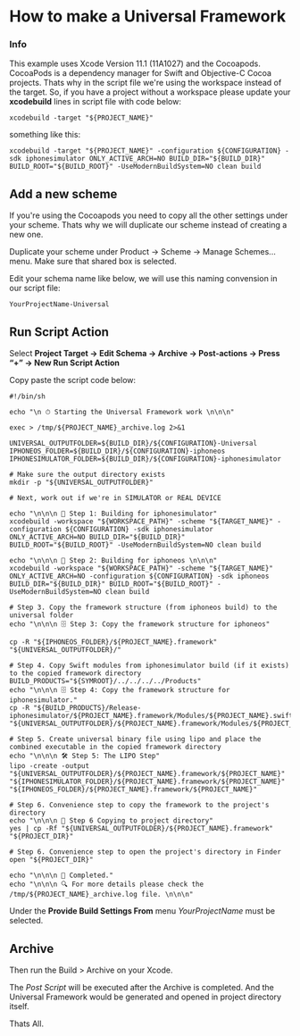 # How to make a Universal Framework

### Info

This example uses Xcode Version 11.1 (11A1027) and the Cocoapods. CocoaPods is a dependency manager for Swift and Objective-C Cocoa projects. Thats why in the script file we're using the workspace instead of the target. So, if you have a project without a workspace please update your **xcodebuild** lines in script file with code below:

```
xcodebuild -target "${PROJECT_NAME}" 
```

something like this:

```
xcodebuild -target "${PROJECT_NAME}" -configuration ${CONFIGURATION} -sdk iphonesimulator ONLY_ACTIVE_ARCH=NO BUILD_DIR="${BUILD_DIR}" BUILD_ROOT="${BUILD_ROOT}" -UseModernBuildSystem=NO clean build
```

## Add a new scheme

If you're using the Cocoapods you need to copy all the other settings under your scheme. Thats why we will duplicate our scheme instead of creating a new one.

Duplicate your scheme under Product → Scheme → Manage Schemes... menu. Make sure that shared box is selected.

Edit your schema name like below, we will use this naming convension in our script file:

```
YourProjectName-Universal
```

## Run Script Action

Select **Project Target → Edit Schema → Archive → Post-actions → Press “+” → New Run Script Action**

Copy paste the script code below:

```
#!/bin/sh

echo "\n ⏱ Starting the Universal Framework work \n\n\n"

exec > /tmp/${PROJECT_NAME}_archive.log 2>&1

UNIVERSAL_OUTPUTFOLDER=${BUILD_DIR}/${CONFIGURATION}-Universal
IPHONEOS_FOLDER=${BUILD_DIR}/${CONFIGURATION}-iphoneos
IPHONESIMULATOR_FOLDER=${BUILD_DIR}/${CONFIGURATION}-iphonesimulator

# Make sure the output directory exists
mkdir -p "${UNIVERSAL_OUTPUTFOLDER}"

# Next, work out if we're in SIMULATOR or REAL DEVICE

echo "\n\n\n 🚀 Step 1: Building for iphonesimulator"
xcodebuild -workspace "${WORKSPACE_PATH}" -scheme "${TARGET_NAME}" -configuration ${CONFIGURATION} -sdk iphonesimulator ONLY_ACTIVE_ARCH=NO BUILD_DIR="${BUILD_DIR}" BUILD_ROOT="${BUILD_ROOT}" -UseModernBuildSystem=NO clean build

echo "\n\n\n 🚀 Step 2: Building for iphoneos \n\n\n"
xcodebuild -workspace "${WORKSPACE_PATH}" -scheme "${TARGET_NAME}" ONLY_ACTIVE_ARCH=NO -configuration ${CONFIGURATION} -sdk iphoneos  BUILD_DIR="${BUILD_DIR}" BUILD_ROOT="${BUILD_ROOT}" -UseModernBuildSystem=NO clean build

# Step 3. Copy the framework structure (from iphoneos build) to the universal folder
echo "\n\n\n 🗄 Step 3: Copy the framework structure for iphoneos"

cp -R "${IPHONEOS_FOLDER}/${PROJECT_NAME}.framework" "${UNIVERSAL_OUTPUTFOLDER}/"

# Step 4. Copy Swift modules from iphonesimulator build (if it exists) to the copied framework directory
BUILD_PRODUCTS="${SYMROOT}/../../../../Products"
echo "\n\n\n 🗄 Step 4: Copy the framework structure for iphonesimulator."
cp -R "${BUILD_PRODUCTS}/Release-iphonesimulator/${PROJECT_NAME}.framework/Modules/${PROJECT_NAME}.swiftmodule/." "${UNIVERSAL_OUTPUTFOLDER}/${PROJECT_NAME}.framework/Modules/${PROJECT_NAME}.swiftmodule"

# Step 5. Create universal binary file using lipo and place the combined executable in the copied framework directory
echo "\n\n\n 🛠 Step 5: The LIPO Step"
lipo -create -output "${UNIVERSAL_OUTPUTFOLDER}/${PROJECT_NAME}.framework/${PROJECT_NAME}" "${IPHONESIMULATOR_FOLDER}/${PROJECT_NAME}.framework/${PROJECT_NAME}" "${IPHONEOS_FOLDER}/${PROJECT_NAME}.framework/${PROJECT_NAME}"

# Step 6. Convenience step to copy the framework to the project's directory
echo "\n\n\n 🚛 Step 6 Copying to project directory"
yes | cp -Rf "${UNIVERSAL_OUTPUTFOLDER}/${PROJECT_NAME}.framework" "${PROJECT_DIR}"

# Step 6. Convenience step to open the project's directory in Finder
open "${PROJECT_DIR}"

echo "\n\n\n 🏁 Completed."
echo "\n\n\n 🔍 For more details please check the /tmp/${PROJECT_NAME}_archive.log file. \n\n\n"

```

Under the **Provide Build Settings From** menu *YourProjectName* must be selected.

## Archive

Then run the Build > Archive on your Xcode.

The *Post Script* will be executed after the Archive is completed. And the Universal Framework would be generated and opened in project directory itself.

Thats All.
